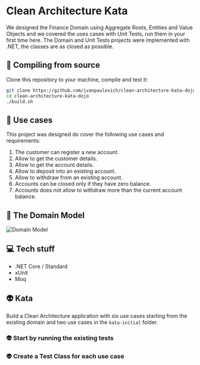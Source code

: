 # Clean Architecture Kata

We designed the Finance Domain using Aggregate Roots, Entities and Value Objects and we covered the uses cases with Unit Tests, run them in your first time here. The Domain and Unit Tests projects were implemented with .NET, the classes are as closed as possible.

## :gem: Compiling from source

Clone this repository to your machine, compile and test it:

```sh
git clone https://github.com/ivanpaulovich/clean-architecture-kata-dojo.git
cd clean-architecture-kata-dojo
./build.sh
```

## :construction_worker: Use cases

This project was designed do cover the following use cases and requirements:

1. The customer can register a new account.
2. Allow to get the customer details.
3. Allow to get the account details.
4. Allow to deposit into an existing account.
5. Allow to withdraw from an existing account.
6. Accounts can be closed only if they have zero balance.
7. Accounts does not allow to withdraw more than the current account balance.

## :memo: The Domain Model

![Domain Model](https://raw.githubusercontent.com/ivanpaulovich/ddd-tdd-rich-domain/master/docs/ddd-tdd-rich-domain-model.png)

## :computer: Tech stuff

* .NET Core / Standard
* xUnit
* Moq

## :alien: Kata

Build a Clean Architecture application with six use cases starting from the existing domain and two use cases in the `kata-initial` folder.

### :alien: Start by running the existing tests
### :alien: Create a Test Class for each use case
